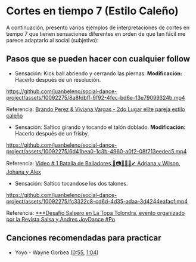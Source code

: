 # Cortes en tiempo 7 (Estilo Caleño)

A continuación, presento varios ejemplos de interpretaciones de cortes en tiempo 7 que tienen sensaciones diferentes en orden de que tan fácil me parece adaptarlo al social (subjetivo):


## Pasos que se pueden hacer con cualquier follow


- Sensación: Kick ball abriendo y cerrando las piernas. **Modificación:** Hacerlo después de un resolución.

https://github.com/juanbeleno/social-dance-project/assets/10092275/8a8fdbff-9f92-4fec-bd6e-13e79099324b.mp4

Referencia: [Brando Perez & Viviana Vargas - 2do Lugar elite pareja estilo caleño](https://youtu.be/lVRXvvmeNc0?si=nPZKb4SOXxm82V4l&t=39)


- Sensación: Saltico girando y tocando el talón doblado. **Modificación:** Hacerlo después de un frisby.

https://github.com/juanbeleno/social-dance-project/assets/10092275/6d41bea0-1c3b-4960-a0f2-08f713eedec5.mp4

Referencia: [Video # 1 Batalla de Bailadores 💃📷👏🎥🎶✔ Adriana y Wilson, Johana y Alex](https://www.youtube.com/watch?v=ChQBFAQc32I&t=139s)


- Sensación: Saltico tocandose los dos talones.

https://github.com/juanbeleno/social-dance-project/assets/10092275/fc3322c8-cd6d-4d35-adaa-3d4244eafacf.mp4

Referencia: [***Desafío Salsero en La Topa Tolondra, evento organizado por la Revista Salsa y Andres JoyDance #Po](https://www.youtube.com/watch?v=zcL_j4y4PVY&t=94s)



## Canciones recomendadas para practicar

- Yoyo - Wayne Gorbea ([0:55](https://youtu.be/LwYYukqmOTY?si=ULH2sfgI7qw33TV_&t=55), [1:04](https://youtu.be/LwYYukqmOTY?si=56zfMU7GtHBrn5hg&t=64))

